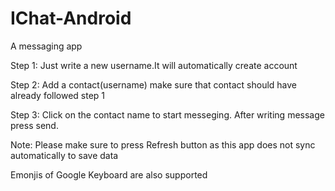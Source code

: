 # IChat-Android
A messaging app

Step 1:
Just write a new username.It will automatically create account

Step 2:
Add a contact(username) make sure that contact should have already followed step 1

Step 3:
Click on the contact name to start messeging. After writing message press send.

Note: Please make sure to press Refresh button as this app does not sync automatically to save data

Emonjis of Google Keyboard are also supported
